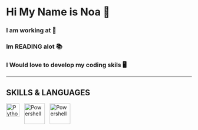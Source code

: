 # Hi My Name is Noa 👋
### I am working at 🐬 
### Im READING alot 📚
### I Would love to develop my coding skils 🖥️

---

## SKILLS & LANGUAGES
<a href="https://www.python.org/"><img align="left"  width="36px" src="https://upload.wikimedia.org/wikipedia/commons/thumb/0/0a/Python.svg/800px-Python.svg.png" alt="Python" style="padding-right:10px;"></a>
<a href="https://learn.microsoft.com/en-us/powershell/"><img align="left" width="56px" src="https://encrypted-tbn0.gstatic.com/images?q=tbn:ANd9GcQtDFTWFr9SQS4LAe6wdq_diAEQOwF3cMuQpQ&usqp=CAU" alt="Powershell" style="padding-right:10px;"></a>
<a href="https://he.wikipedia.org/wiki/SQL"><img align="left" width="56px" src="https://cdn-icons-png.flaticon.com/512/4299/4299956.png" alt="Powershell" style="padding-right:10px;"></a>
